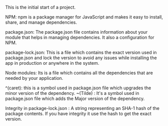 This is the initial start of a project.


NPM: npm is a  package manager for JavaScript and makes it easy to install, share, and manage dependencies.

package.json:  The package.json file contains information about your module that helps in managing dependencies. It also a configuration for NPM.

package-lock.json: This is a file which contains the exact version used in package.json and lock the version to avoid any issues while installing the app in production or anywhere in the system.

Node modules: Its is a file which contains all the dependencies  that are needed by your application.

^(caret): this is a symbol used in package.json file which upgrades the minor version of the dependency.
~(Tilde) : It's a symbol used in package.json file which adds the Major version of the dependency.

Integrity in package-lock.json : A string representing an SHA-1 hash of the package contents. If you have integrity it use the hash to get the exact version.